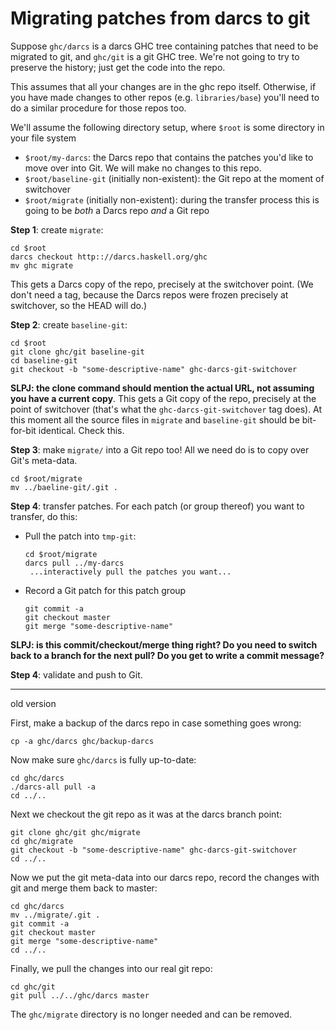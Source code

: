 # Migrating patches from darcs to git


Suppose `ghc/darcs` is a darcs GHC tree containing patches that need to be migrated to git, and `ghc/git` is a git GHC tree.
We're not going to try to preserve the history; just get the code into the repo.


This assumes that all your changes are in the ghc repo itself. Otherwise, if you have made changes to other repos (e.g. `libraries/base`) you'll need to do a similar procedure for those repos too.


We'll assume the following directory setup, where `$root` is some directory in your file system

- `$root/my-darcs`: the Darcs repo that contains the patches you'd like to move over into Git.  We will make no changes to this repo.
- `$root/baseline-git` (initially non-existent): the Git repo at the moment of switchover
- `$root/migrate` (initially non-existent): during the transfer process this is going to be *both* a Darcs repo *and* a Git repo

**Step 1**: create `migrate`:

```wiki
cd $root
darcs checkout http:://darcs.haskell.org/ghc
mv ghc migrate
```


This gets a Darcs copy of the repo, precisely at the switchover point.  (We don't need a tag, because the Darcs repos were frozen precisely at switchover, so the HEAD will do.)

**Step 2**: create `baseline-git`:

```wiki
cd $root
git clone ghc/git baseline-git
cd baseline-git
git checkout -b "some-descriptive-name" ghc-darcs-git-switchover
```

**SLPJ: the clone command should mention the actual URL, not assuming you have a current copy**.
This gets a Git copy of the repo, precisely at the point of switchover (that's what the `ghc-darcs-git-switchover` tag does).  At this moment all the source files in `migrate` and `baseline-git` should be bit-for-bit identical.  Check this.

**Step 3**: make `migrate/` into a Git repo too!  All we need do is to copy over Git's meta-data.

```wiki
cd $root/migrate
mv ../baeline-git/.git .
```

**Step 4**: transfer patches.  For each patch (or group thereof) you want to transfer, do this:

- Pull the patch into `tmp-git`:

  ```wiki
  cd $root/migrate
  darcs pull ../my-darcs
   ...interactively pull the patches you want...
  ```
- Record a Git patch for this patch group

  ```wiki
  git commit -a
  git checkout master
  git merge "some-descriptive-name"
  ```

**SLPJ: is this commit/checkout/merge thing right?  Do you need to switch back to a branch for the next pull?  Do you get to write a commit message?**

**Step 4**: validate and push to Git.

---


old version


First, make a backup of the darcs repo in case something goes wrong:

```wiki
cp -a ghc/darcs ghc/backup-darcs
```


Now make sure `ghc/darcs` is fully up-to-date:

```wiki
cd ghc/darcs
./darcs-all pull -a
cd ../..
```


Next we checkout the git repo as it was at the darcs branch point:

```wiki
git clone ghc/git ghc/migrate
cd ghc/migrate
git checkout -b "some-descriptive-name" ghc-darcs-git-switchover
cd ../..
```


Now we put the git meta-data into our darcs repo, record the changes with git and merge them back to master:

```wiki
cd ghc/darcs
mv ../migrate/.git .
git commit -a
git checkout master
git merge "some-descriptive-name"
cd ../..
```


Finally, we pull the changes into our real git repo:

```wiki
cd ghc/git
git pull ../../ghc/darcs master
```


The `ghc/migrate` directory is no longer needed and can be removed.

